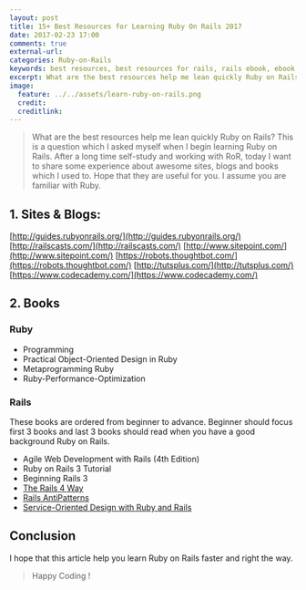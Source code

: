 ```yaml
---
layout: post
title: 15+ Best Resources for Learning Ruby On Rails 2017
date: 2017-02-23 17:00
comments: true
external-url:
categories: Ruby-on-Rails
keywords: best resources, best resources for rails, rails ebook, ebook
excerpt: What are the best resources help me lean quickly Ruby on Rails? This is a question which I asked myself when I begin learning Ruby on Rails. After a long time self-study and working with RoR, today I want to share some experience about awesome sites, blogs and books which I used to. Hope that they are useful for you. I assume you are familiar with Ruby.
image:
  feature: ../../assets/learn-ruby-on-rails.png
  credit: 
  creditlink:
---
```

>What are the best resources help me lean quickly Ruby on Rails? This is a question which I asked myself when I begin learning Ruby on Rails. After a long time self-study and working with RoR, today I want to share some experience about awesome sites, blogs and books which I used to. Hope that they are useful for you. I assume you are familiar with Ruby.

## 1. Sites & Blogs:

[http://guides.rubyonrails.org/](http://guides.rubyonrails.org/)
[http://railscasts.com/](http://railscasts.com/)
[http://www.sitepoint.com/](http://www.sitepoint.com/)
[https://robots.thoughtbot.com/](https://robots.thoughtbot.com/)
[http://tutsplus.com/](http://tutsplus.com/)
[https://www.codecademy.com/](https://www.codecademy.com/)

## 2. Books

### Ruby

- Programming
- Practical Object-Oriented Design in Ruby
- Metaprogramming Ruby
- Ruby-Performance-Optimization

### Rails

These books are ordered from beginner to advance. Beginner should focus first 3 books and last 3 books should read when you have a good background Ruby on Rails.

- Agile Web Development with Rails (4th Edition)
- Ruby on Rails 3 Tutorial
- Beginning Rails 3
- [The Rails 4 Way](https://app.box.com/s/ca66qei26lgcq9f43hvk0ci3dxh9hotp)
- [Rails AntiPatterns](https://app.box.com/s/ca66qei26lgcq9f43hvk0ci3dxh9hotp)
- [Service-Oriented Design with Ruby and Rails](https://drive.google.com/file/d/0BwBiCugfX7FEZXZ5OUgzSVFmY2s/view?usp=sharing)

## Conclusion

I hope that this article help you learn Ruby on Rails faster and right the way.

>Happy Coding !
